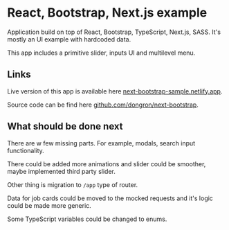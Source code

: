 # React, Bootstrap, Next.js example

Application build on top of React, Bootstrap, TypeScript, Next.js, SASS. It's mostly an UI example with hardcoded data.

This app includes a primitive slider, inputs UI and multilevel menu.

## Links

Live version of this app is available here
[next-bootstrap-sample.netlify.app](https://next-bootstrap-sample.netlify.app/).

Source code can be find here [github.com/dongron/next-bootstrap](https://github.com/dongron/next-bootstrap).

## What should be done next

There are w few missing parts. For example, modals, search input functionality.

There could be added more animations and slider could be smoother, maybe implemented third party slider.

Other thing is migration to `/app` type of router.

Data for job cards could be moved to the mocked requests and it's logic could be made more generic.

Some TypeScript variables could be changed to enums.
